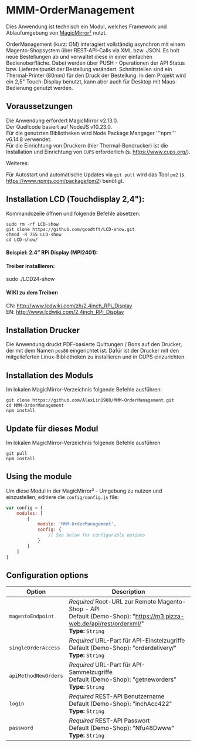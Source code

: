 # MMM-OrderManagement

Dies Anwendung ist technisch ein Modul, welches Framework und Ablaufumgebung
von [MagicMirror²](https://github.com/MichMich/MagicMirror/) nutzt.

OrderManagement (kurz: OM) interagiert vollständig asynchron mit einem Magento-Shopsystem über
REST-API-Calls via XML bzw. JSON. Es holt neue Bestellungen ab und verwaltet diese
in einer einfachen Bedienoberfläche. 
Dabei werden über PUSH - Operationen der API Status bzw. Lieferzeitpunkt der Bestellung
verändert. 
Schnittstellen sind ein Thermal-Printer (80mm) für den Druck der Bestellung.
In dem Projekt wird ein 2,5" Touch-Display benutzt, kann aber auch für Desktop mit Maus-Bedienung
genutzt werden.

## Voraussetzungen
Die Anwendung erfordert MagicMirror v2.13.0.<br>
Der Quellcode basiert auf NodeJS v10.23.0.<br>
Für die genutzten Bibliotheken wird Node Package Mangager '''npm''' v6.14.8 verwendet.<br>
Für die Einrichtung von Druckern (hier Thermal-Bondrucker) ist die Installation und Einrichtung
von ```CUPS``` erforderlich (s. https://www.cups.org/).


Weiteres:

Für Autostart und automatische Updates via 
```git pull```
wird das Tool 
```pm2``` (s. https://www.npmjs.com/package/pm2) benötigt.
     

## Installation LCD (Touchdisplay 2,4"):

Kommandozeile öffnen und folgende Befehle absetzen:

```sudo rm -rf LCD-show```<br>
```git clone https://github.com/goodtft/LCD-show.git```<br>
```chmod -R 755 LCD-show```<br>
```cd LCD-show/```<br>

#### Beispiel:  2.4” RPi Display (MPI2401):
#### Treiber installieren:
sudo ./LCD24-show
#### WIKI zu dem Treiber:
CN: http://www.lcdwiki.com/zh/2.4inch_RPi_Display  <br>
EN: http://www.lcdwiki.com/2.4inch_RPi_Display

## Installation Drucker

Die Anwendung druckt PDF-basierte Quittungen / Bons auf den Drucker, der mit dem Namen 
```pos80``` eingerichtet ist. 
Dafür ist der Drucker mit den mitgelieferten Linux-Bibliotheken zu installieren
und in CUPS einzurichten.


## Installation des Moduls
Im lokalen MagicMirror-Verzeichnis folgende Befehle ausführen:

```
git clone https://github.com/AlexLin1980/MMM-OrderManagement.git
cd MMM-OrderManagement
npm install
```

## Update für dieses Modul
Im lokalen MagicMirror-Verzeichnis folgende Befehle ausführen
```
git pull
npm install
```
## Using the module

Um diese Modul in der MagicMirror² - Umgebung zu nutzen und einzustellen, editiere die `config/config.js` file:
```js
var config = {
    modules: [
        {
            module: 'MMM-OrderManagement',
            config: {
                // See below for configurable options
            }
        }
    ]
}
```

## Configuration options

| Option           | Description
|----------------- |-----------
| `magentoEndpoint`                  | *Required* Root-URL zur Remote Magento-Shop - API <br>Default (Demo-Shop): "https://m3.pizza-web.de/api/rest/orderxml/" <br>**Type:** `String`
| `singleOrderAccess`        | *Required* URL-Part für API-Einstelzugriffe <br>Default (Demo-Shop): "orderdelivery/"<br>**Type:** `String`
| `apiMethodNewOrders`                | *Required* URL-Part für API-Sammelzugriffe <br>Default (Demo-Shop): "getneworders"<br>**Type:** `String`
| `login`                | *Required* REST-API Benutzername <br>Default (Demo-Shop): "inchAcc422"<br>**Type:** `String`
| `password`                | *Required* REST-API Passwort <br>Default (Demo-Shop): "Nfu48Dwww"<br>**Type:** `String`
